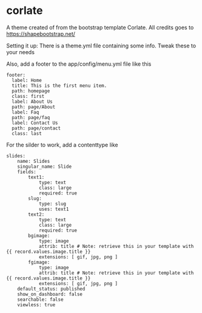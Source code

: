 # corlate

A theme created of from the bootstrap template Corlate. All credits goes to https://shapebootstrap.net/

Setting it up:
There is a theme.yml file containing some info. Tweak these to your needs

Also, add a footer to the app/config/menu.yml file like this
```
footer:
  label: Home
  title: This is the first menu item.
  path: homepage
  class: first
  label: About Us
  path: page/About
  label: Faq
  path: page/faq
  label: Contact Us
  path: page/contact
  class: last
```

For the silder to work, add a contenttype like
```
slides:
    name: Slides
    singular_name: Slide
    fields:
        text1:
            type: text
            class: large
            required: true
        slug:
            type: slug
            uses: text1
        text2:
            type: text
            class: large
            required: true
        bgimage:
            type: image
            attrib: title # Note: retrieve this in your template with {{ record.values.image.title }}
            extensions: [ gif, jpg, png ]
        fgimage:
            type: image
            attrib: title # Note: retrieve this in your template with {{ record.values.image.title }}
            extensions: [ gif, jpg, png ]
    default_status: published
    show_on_dashboard: false
    searchable: false
    viewless: true
```
